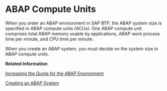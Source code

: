 <!-- loio7d1caa87c4b34366a7cf1b00a93199e2 -->

# ABAP Compute Units

When you order an ABAP environment in SAP BTP, the ABAP system size is specified in ABAP compute units \(ACUs\). One ABAP compute unit comprises total ABAP memory usable by applications, ABAP work process time per minute, and CPU time per minute.

When you create an ABAP system, you must decide on the system size in ABAP compute units.

**Related Information**  


[Increasing the Quota for the ABAP Environment](../20-getting-started/increasing-the-quota-for-the-abap-environment-c40cb18.md "Before you can create a service instance for the ABAP environment, you must assign some of the available quota to the subaccount for the ABAP environment.")

[Creating an ABAP System](../20-getting-started/creating-an-abap-system-50b32f1.md "Create a service instance for the ABAP environment from the Service Marketplace.")

